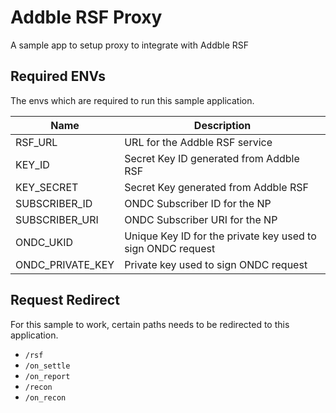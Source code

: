 # Addble RSF Proxy

A sample app to setup proxy to integrate with Addble RSF

## Required ENVs

The envs which are required to run this sample application.

| Name             | Description                                                 |
| ---------------- | ----------------------------------------------------------- |
| RSF_URL          | URL for the Addble RSF service                              |
| KEY_ID           | Secret Key ID generated from Addble RSF                     |
| KEY_SECRET       | Secret Key generated from Addble RSF                        |
| SUBSCRIBER_ID    | ONDC Subscriber ID for the NP                               |
| SUBSCRIBER_URI   | ONDC Subscriber URI for the NP                              |
| ONDC_UKID        | Unique Key ID for the private key used to sign ONDC request |
| ONDC_PRIVATE_KEY | Private key used to sign ONDC request                       |

## Request Redirect

For this sample to work, certain paths needs to be redirected to this application.

- `/rsf`
- `/on_settle`
- `/on_report`
- `/recon`
- `/on_recon`
